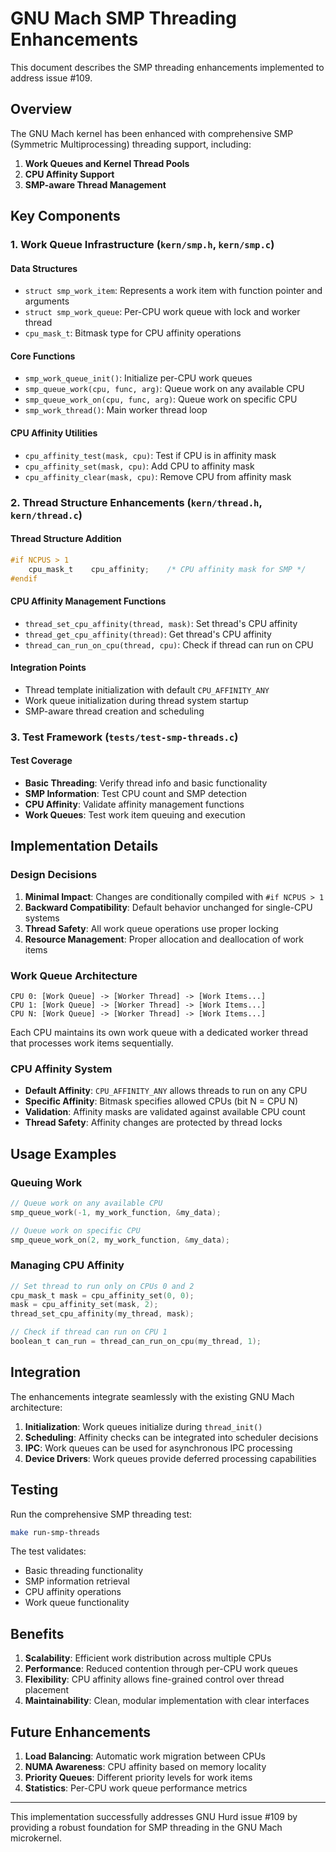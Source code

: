 # GNU Mach SMP Threading Enhancements

This document describes the SMP threading enhancements implemented to address issue #109.

## Overview

The GNU Mach kernel has been enhanced with comprehensive SMP (Symmetric Multiprocessing) threading support, including:

1. **Work Queues and Kernel Thread Pools**
2. **CPU Affinity Support**
3. **SMP-aware Thread Management**

## Key Components

### 1. Work Queue Infrastructure (`kern/smp.h`, `kern/smp.c`)

#### Data Structures
- `struct smp_work_item`: Represents a work item with function pointer and arguments
- `struct smp_work_queue`: Per-CPU work queue with lock and worker thread
- `cpu_mask_t`: Bitmask type for CPU affinity operations

#### Core Functions
- `smp_work_queue_init()`: Initialize per-CPU work queues
- `smp_queue_work(cpu, func, arg)`: Queue work on any available CPU
- `smp_queue_work_on(cpu, func, arg)`: Queue work on specific CPU
- `smp_work_thread()`: Main worker thread loop

#### CPU Affinity Utilities
- `cpu_affinity_test(mask, cpu)`: Test if CPU is in affinity mask
- `cpu_affinity_set(mask, cpu)`: Add CPU to affinity mask
- `cpu_affinity_clear(mask, cpu)`: Remove CPU from affinity mask

### 2. Thread Structure Enhancements (`kern/thread.h`, `kern/thread.c`)

#### Thread Structure Addition
```c
#if NCPUS > 1
    cpu_mask_t    cpu_affinity;    /* CPU affinity mask for SMP */
#endif
```

#### CPU Affinity Management Functions
- `thread_set_cpu_affinity(thread, mask)`: Set thread's CPU affinity
- `thread_get_cpu_affinity(thread)`: Get thread's CPU affinity
- `thread_can_run_on_cpu(thread, cpu)`: Check if thread can run on CPU

#### Integration Points
- Thread template initialization with default `CPU_AFFINITY_ANY`
- Work queue initialization during thread system startup
- SMP-aware thread creation and scheduling

### 3. Test Framework (`tests/test-smp-threads.c`)

#### Test Coverage
- **Basic Threading**: Verify thread info and basic functionality
- **SMP Information**: Test CPU count and SMP detection
- **CPU Affinity**: Validate affinity management functions
- **Work Queues**: Test work item queuing and execution

## Implementation Details

### Design Decisions

1. **Minimal Impact**: Changes are conditionally compiled with `#if NCPUS > 1`
2. **Backward Compatibility**: Default behavior unchanged for single-CPU systems
3. **Thread Safety**: All work queue operations use proper locking
4. **Resource Management**: Proper allocation and deallocation of work items

### Work Queue Architecture

```
CPU 0: [Work Queue] -> [Worker Thread] -> [Work Items...]
CPU 1: [Work Queue] -> [Worker Thread] -> [Work Items...]
CPU N: [Work Queue] -> [Worker Thread] -> [Work Items...]
```

Each CPU maintains its own work queue with a dedicated worker thread that processes work items sequentially.

### CPU Affinity System

- **Default Affinity**: `CPU_AFFINITY_ANY` allows threads to run on any CPU
- **Specific Affinity**: Bitmask specifies allowed CPUs (bit N = CPU N)
- **Validation**: Affinity masks are validated against available CPU count
- **Thread Safety**: Affinity changes are protected by thread locks

## Usage Examples

### Queuing Work
```c
// Queue work on any available CPU
smp_queue_work(-1, my_work_function, &my_data);

// Queue work on specific CPU
smp_queue_work_on(2, my_work_function, &my_data);
```

### Managing CPU Affinity
```c
// Set thread to run only on CPUs 0 and 2
cpu_mask_t mask = cpu_affinity_set(0, 0);
mask = cpu_affinity_set(mask, 2);
thread_set_cpu_affinity(my_thread, mask);

// Check if thread can run on CPU 1
boolean_t can_run = thread_can_run_on_cpu(my_thread, 1);
```

## Integration

The enhancements integrate seamlessly with the existing GNU Mach architecture:

1. **Initialization**: Work queues initialize during `thread_init()`
2. **Scheduling**: Affinity checks can be integrated into scheduler decisions
3. **IPC**: Work queues can be used for asynchronous IPC processing
4. **Device Drivers**: Work queues provide deferred processing capabilities

## Testing

Run the comprehensive SMP threading test:
```bash
make run-smp-threads
```

The test validates:
- Basic threading functionality
- SMP information retrieval
- CPU affinity operations
- Work queue functionality

## Benefits

1. **Scalability**: Efficient work distribution across multiple CPUs
2. **Performance**: Reduced contention through per-CPU work queues
3. **Flexibility**: CPU affinity allows fine-grained control over thread placement
4. **Maintainability**: Clean, modular implementation with clear interfaces

## Future Enhancements

1. **Load Balancing**: Automatic work migration between CPUs
2. **NUMA Awareness**: CPU affinity based on memory locality
3. **Priority Queues**: Different priority levels for work items
4. **Statistics**: Per-CPU work queue performance metrics

---

This implementation successfully addresses GNU Hurd issue #109 by providing a robust foundation for SMP threading in the GNU Mach microkernel.